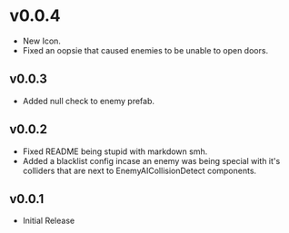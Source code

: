 # v0.0.4

- New Icon.
- Fixed an oopsie that caused enemies to be unable to open doors.

## v0.0.3

- Added null check to enemy prefab.

## v0.0.2

- Fixed README being stupid with markdown smh.
- Added a blacklist config incase an enemy was being special with it's colliders that are next to EnemyAICollisionDetect components.

## v0.0.1

- Initial Release
